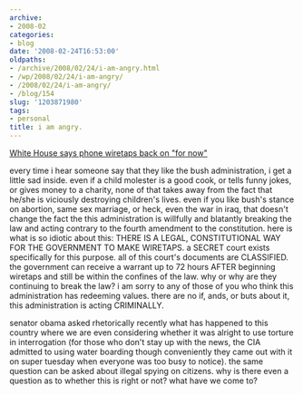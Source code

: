 ```yaml
---
archive:
- 2008-02
categories:
- blog
date: '2008-02-24T16:53:00'
oldpaths:
- /archive/2008/02/24/i-am-angry.html
- /wp/2008/02/24/i-am-angry/
- /2008/02/24/i-am-angry/
- /blog/154
slug: '1203871980'
tags:
- personal
title: i am angry.
---
```


[White House says phone wiretaps back on "for now"][1]

every time i hear someone say that they like the bush administration,
i get a little sad inside. even if a child molester is a good cook, or
tells funny jokes, or gives money to a charity, none of that takes away
from the fact that he/she is viciously destroying children's lives. even
if you like bush's stance on abortion, same sex marriage, or heck, even
the war in iraq, that doesn't change the fact the this administration is
willfully and blatantly breaking the law and acting contrary to the fourth
amendment to the constitution. here is what is so idiotic about this:
THERE IS A LEGAL, CONSTITUTIONAL WAY FOR THE GOVERNMENT TO MAKE WIRETAPS.
a SECRET court exists specifically for this purpose. all of this court's
documents are CLASSIFIED. the government can receive a warrant up to 72
hours AFTER beginning wiretaps and still be within the confines of the
law. why or why are they continuing to break the law? i am sorry to any of
those of you who think this administration has redeeming values. there are
no if, ands, or buts about it, this administration is acting CRIMINALLY.

senator obama asked rhetorically recently what has happened to this
country where we are even considering whether it was alright to use
torture in interrogation (for those who don't stay up with the news, the
CIA admitted to using water boarding though conveniently they came out
with it on super tuesday when everyone was too busy to notice). the same
question can be asked about illegal spying on citizens. why is there even
a question as to whether this is right or not? what have we come to?

[1]: http://www.reuters.com/article/newsOne/idUSN2229053420080224

